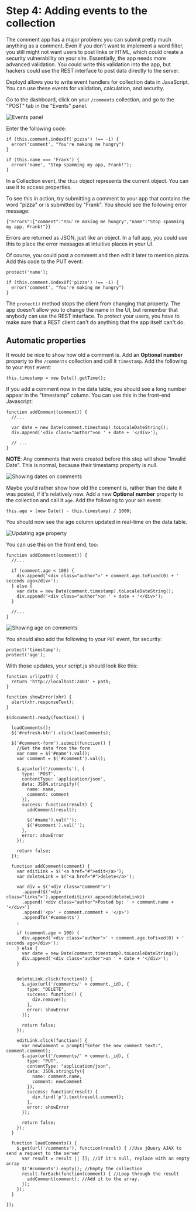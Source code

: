 # Step 4: Adding events to the collection

The comment app has a major problem: you can submit pretty much anything as a comment. Even if you don't want to implement a word filter, you still might not want users to post links or HTML, which could create a security vulnerability on your site. Essentially, the app needs more advanced validation. You could write this validation into the app, but hackers could use the REST interface to post data directly to the server.

Deployd allows you to write event handlers for collection data in JavaScript. You can use these events for validation, calculation, and security. 

Go to the dashboard, click on your `/comments` collection, and go to the "POST" tab in the "Events" panel. 

![Events panel](step4img/screenshot01.png)

Enter the following code:

    if (this.comment.indexOf('pizza') !== -1) {
      error('comment', "You're making me hungry")
    }

    if (this.name === 'Frank') {
      error('name', "Stop spamming my app, Frank!");
    }

In a Collection event, the `this` object represents the current object. You can use it to access properties.

To see this in action, try submitting a comment to your app that contains the word "pizza" or is submitted by "Frank". You should see the following error message:

    {"errors":{"comment":"You're making me hungry","name":"Stop spamming my app, Frank!"}}

Errors are returned as JSON, just like an object. In a full app, you could use this to place the error messages at intuitive places in your UI.

Of course, you could post a comment and then edit it later to mention pizza. Add this code to the PUT event:
    
    protect('name');

    if (this.comment.indexOf('pizza') !== -1) {
      error('comment', "You're making me hungry")
    }

The `protect()` method stops the client from changing that property. The app doesn't allow you to change the name in the UI, but remember that anybody can use the REST interface. To protect your users, you have to make sure that a REST client can't do anything that the app itself can't do.

## Automatic properties

It would be nice to show how old a comment is. Add an **Optional** **number** property to the `/comments` collection and call it `timestamp`. Add the following to your `POST` event:

    this.timestamp = new Date().getTime();

If you add a comment now in the data table, you should see a long number appear in the "timestamp" column. You can use this in the front-end Javascript:

    function addComment(comment)) {
      //...

      var date = new Date(comment.timestamp).toLocaleDateString();
      div.append('<div class="author">on ' + date + '</div>');

      // ...
    }

**NOTE**: Any comments that were created before this step will show "Invalid Date". This is normal, because their timestamp property is null. 

![Showing dates on comments](step4img/screenshot02.png)

Maybe you'd rather show how old the comment is, rather than the date it was posted, if it's relatively new. Add a new **Optional** **number** property to the collection and call it `age`. Add the following to your `GET` event:

    this.age = (new Date() - this.timestamp) / 1000;

You should now see the age column updated in real-time on the data table.

![Updating age property](step4img/screenshot03.png)

You can use this on the front end, too:

    function addComment(comment)) {
      //...

      if (comment.age < 100) {
        div.append('<div class="author">' + comment.age.toFixed(0) + ' seconds ago</div>');
      } else {
        var date = new Date(comment.timestamp).toLocaleDateString();
        div.append('<div class="author">on ' + date + '</div>');  
      }

      //...
    }

![Showing age on comments](step4img/screenshot04.png)

You should also add the following to your `PUT` event, for security:

    protect('timestamp');
    protect('age');

With those updates, your script.js should look like this:

    function url(path) {
      return 'http://localhost:2403' + path;
    }

    function showError(xhr) {
      alert(xhr.responseText);
    }

    $(document).ready(function() {

      loadComments();
      $('#refresh-btn').click(loadComments);

      $('#comment-form').submit(function() {
        //Get the data from the form
        var name = $('#name').val();
        var comment = $('#comment').val();

        $.ajax(url('/comments'), {
          type: 'POST',
          contentType: 'application/json',
          data: JSON.stringify({
            name: name,
            comment: comment
          }),
          success: function(result) {
            addComment(result);
            
            $('#name').val('');
            $('#comment').val('');
          },
          error: showError
        });

        return false;
      });

      function addComment(comment) {
        var editLink = $('<a href="#">edit</a>');
        var deleteLink = $('<a href="#">delete</a>');

        var div = $('<div class="comment">')
          .append($('<div class="links">').append(editLink).append(deleteLink))
          .append('<div class="author">Posted by: ' + comment.name + '</div>')
          .append('<p>' + comment.comment + '</p>')
          .appendTo('#comments')
        ;

        if (comment.age < 100) {
          div.append('<div class="author">' + comment.age.toFixed(0) + ' seconds ago</div>');
        } else {
          var date = new Date(comment.timestamp).toLocaleDateString();
          div.append('<div class="author">on ' + date + '</div>');  
        }
        

        deleteLink.click(function() {
          $.ajax(url('/comments/' + comment._id), {
            type: "DELETE",
            success: function() {
              div.remove();
            },
            error: showError
          });

          return false;
        });

        editLink.click(function() {
          var newComment = prompt("Enter the new comment text:", comment.comment);
          $.ajax(url('/comments/' + comment._id), {
            type: "PUT",
            contentType: "application/json",
            data: JSON.stringify({
              name: comment.name,
              comment: newComment
            }),
            success: function(result) {
              div.find('p').text(result.comment);
            },
            error: showError
          });

          return false;
        });
      }

      function loadComments() {
        $.get(url('/comments'), function(result) { //Use jQuery AJAX to send a request to the server
          var result = result || []; //If it's null, replace with an empty array
          $('#comments').empty(); //Empty the collection
          result.forEach(function(comment) { //Loop through the result
            addComment(comment); //Add it to the array.
          });
        });
      }

    });